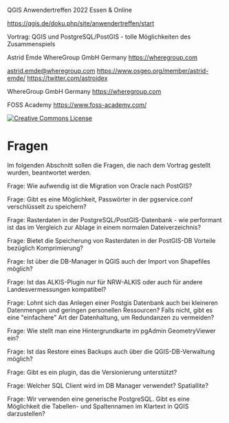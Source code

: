 QGIS Anwendertreffen 2022 Essen & Online

https://qgis.de/doku.php/site/anwendertreffen/start


Vortrag: QGIS und PostgreSQL/PostGIS - tolle Möglichkeiten des Zusammenspiels 

Astrid Emde
WhereGroup GmbH Germany
https://wheregroup.com

astrid.emde@wheregroup.com
https://www.osgeo.org/member/astrid-emde/
https://twitter.com/astroidex

WhereGroup GmbH Germany
https://wheregroup.com

FOSS Academy 
https://www.foss-academy.com/

[![Creative Commons License](http://i.creativecommons.org/l/by-sa/4.0/88x31.png)](https://creativecommons.org/licenses/by-sa/4.0/deed.de)


# Fragen

Im folgenden Abschnitt sollen die Fragen, die nach dem Vortrag gestellt wurden, beantwortet werden.


Frage: Wie aufwendig ist die Migration von Oracle nach PostGIS?


Frage: Gibt es eine Möglichkeit, Passwörter in der pgservice.conf verschlüsselt zu speichern?


Frage: Rasterdaten in der PostgreSQL/PostGIS-Datenbank - wie performant ist das im Vergleich zur Ablage in einem normalen Dateiverzeichnis?


Frage: Bietet die Speicherung von Rasterdaten in der PostGIS-DB Vorteile bezüglich Komprimierung?


Frage: Ist über die DB-Manager in QGIS auch der Import von Shapefiles möglich?


Frage: Ist das ALKIS-Plugin nur für NRW-ALKIS oder auch für andere Landesvermessungen kompatibel?


Frage: Lohnt sich das Anlegen einer Postgis Datenbank auch bei kleineren Datenmengen und geringen personellen Ressourcen? Falls nicht, gibt es eine "einfachere" Art der Datenhaltung, um Redundanzen zu vermeiden?


Frage: Wie stellt man eine Hintergrundkarte im pgAdmin GeometryViewer ein?


Frage: Ist das Restore eines Backups auch über die QGIS-DB-Verwaltung möglich?



Frage: Gibt es ein plugin, das die Versionierung unterstützt?


Frage: Welcher SQL Client wird im DB Manager verwendet? Spatiallite?


Frage: Wir verwenden eine generische PostgreSQL. Gibt es eine Möglichkeit die Tabellen- und Spaltennamen im Klartext in QGIS darzustellen?